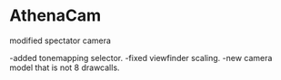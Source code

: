# AthenaCam
modified spectator camera

-added tonemapping selector.
-fixed viewfinder scaling.
-new camera model that is not 8 drawcalls.
